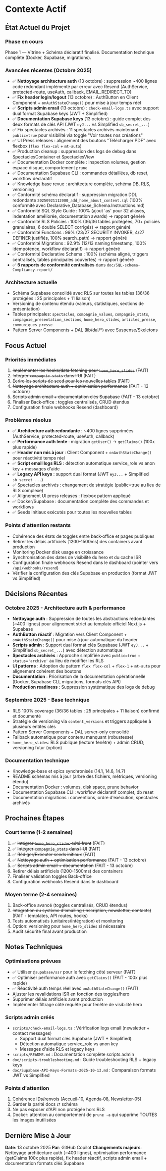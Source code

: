 # Contexte Actif

## État Actuel du Projet

### Phase en cours

Phase 1 — Vitrine + Schéma déclaratif finalisé. Documentation technique complète (Docker, Supabase, migrations).

### Avancées récentes (Octobre 2025)

- ✅ **Nettoyage architecture auth** (13 octobre) : suppression ~400 lignes code redondant implémenté par erreur avec Resend (AuthService, protected-route, useAuth, callback, EMAIL_REDIRECT_TO)
- ✅ **Fix header login/logout** (13 octobre) : AuthButton en Client Component + `onAuthStateChange()` pour mise à jour temps réel
- ✅ **Scripts admin email** (13 octobre) : `check-email-logs.ts` avec support dual format Supabase keys (JWT + Simplified)
- ✅ **Documentation Supabase keys** (13 octobre) : guide complet des deux formats de clés API (JWT `eyJ...` vs Simplified `sb_secret_...`)
- ✅ Fix spectacles archivés : 11 spectacles archivés maintenant `public=true` pour visibilité via toggle "Voir toutes nos créations"
- ✅ UI Press releases : alignement des boutons "Télécharger PDF" avec flexbox (`flex flex-col` + `mt-auto`)
- ✅ Production cleanup : suppression des logs de debug dans SpectaclesContainer et SpectaclesView
- ✅ Documentation Docker complète : inspection volumes, gestion espace disque, comportement `prune`
- ✅ Documentation Supabase CLI : commandes détaillées, db reset, workflow déclaratif
- ✅ Knowledge base revue : architecture complète, schéma DB, RLS, versioning
- ✅ Conformité schéma déclaratif : suppression migration DDL redondante `20250921112000_add_home_about_content.sql` (100% conformité avec Declarative_Database_Schema.Instructions.md)
- ✅ Conformité SQL Style Guide : 100% (ajout 'as' pour 32 aliases, indentation améliorée, documentation awards) → rapport généré
- ✅ Conformité RLS Policies : 100% (36/36 tables protégées, 70+ policies granulaires, 6 double SELECT corrigés) → rapport généré
- ✅ Conformité Functions : 99% (23/27 SECURITY INVOKER, 4/27 DEFINER justifiés, 100% search_path) → rapport généré
- ✅ Conformité Migrations : 92.9% (12/13 naming timestamp, 100% idempotence, workflow déclaratif) → rapport généré
- ✅ Conformité Declarative Schema : 100% (schéma aligné, triggers centralisés, tables principales couvertes) → rapport généré
- ✅ **5 rapports de conformité centralisés** dans `doc/SQL-schema-Compliancy-report/`

### Architecture actuelle

- Schéma Supabase consolidé avec RLS sur toutes les tables (36/36 protégées : 25 principales + 11 liaison)
- Versioning de contenu étendu (valeurs, statistiques, sections de présentation)
- Tables principales: `spectacles`, `compagnie_values`, `compagnie_stats`, `compagnie_presentation_sections`, `home_hero_slides`, `articles_presse`, `communiques_presse`
- Pattern Server Components + DAL (lib/dal/\*) avec Suspense/Skeletons

## Focus Actuel

### Priorités immédiates

1. ~~Implémenter les hooks/data fetching pour `home_hero_slides`~~ (FAIT)
2. ~~Intégrer `compagnie_stats` dans l'UI~~ (FAIT)
3. ~~Écrire les scripts de seed pour les nouvelles tables~~ (FAIT)
4. ~~Nettoyage architecture auth + optimisation performance~~ (FAIT - 13 octobre)
5. ~~Scripts admin email + documentation clés Supabase~~ (FAIT - 13 octobre)
6. Finaliser Back‑office : toggles centralisés, CRUD étendus
7. Configuration finale webhooks Resend (dashboard)

### Problèmes résolus

- ✅ **Architecture auth redondante** : ~400 lignes supprimées (AuthService, protected-route, useAuth, callback)
- ✅ **Performance auth lente** : migration `getUser()` → `getClaims()` (100x plus rapide)
- ✅ **Header non mis à jour** : Client Component + `onAuthStateChange()` pour réactivité temps réel
- ✅ **Script email logs RLS** : détection automatique service_role vs anon key + messages d'aide
- ✅ **Legacy API keys** : support dual format (JWT `eyJ...` + Simplified `sb_secret_...`)
- ✅ Spectacles archivés : changement de stratégie (public=true au lieu de RLS complexe)
- ✅ Alignement UI press releases : flexbox pattern appliqué
- ✅ Docker/Supabase : documentation complète des commandes et workflows
- ✅ Seeds initiaux exécutés pour toutes les nouvelles tables

### Points d'attention restants

- Cohérence des états de toggles entre back‑office et pages publiques
- Retirer les délais artificiels (1200-1500ms) des containers avant production
- Monitoring Docker disk usage en croissance
- Synchronisation des dates de visibilité du hero et du cache ISR
- Configuration finale webhooks Resend dans le dashboard (pointer vers `/api/webhooks/resend`)
- Vérifier la configuration des clés Supabase en production (format JWT vs Simplified)

## Décisions Récentes

### Octobre 2025 - Architecture auth & performance

- **Nettoyage auth** : Suppression de toutes les abstractions redondantes (~400 lignes) pour alignement strict au template officiel Next.js + Supabase
- **AuthButton réactif** : Migration vers Client Component + `onAuthStateChange()` pour mise à jour automatique du header
- **Scripts admin** : Support dual format clés Supabase (JWT `eyJ...` + Simplified `sb_secret_...`) avec détection automatique
- **Spectacles archivés** : Approche simplifiée avec `public=true` + `status='archive'` au lieu de modifier les RLS
- **UI patterns** : Adoption du pattern `flex flex-col` + `flex-1` + `mt-auto` pour alignement cohérent des boutons
- **Documentation** : Priorisation de la documentation opérationnelle (Docker, Supabase CLI, migrations, formats clés API)
- **Production readiness** : Suppression systématique des logs de debug

### Septembre 2025 - Base technique

- RLS 100% coverage (36/36 tables : 25 principales + 11 liaison) confirmé et documenté
- Stratégie de versioning via `content_versions` et triggers appliquée à plusieurs entités clés
- Pattern Server Components + DAL server-only consolidé
- Fallback automatique pour contenu manquant (robustesse)
- `home_hero_slides`: RLS publique (lecture fenêtre) + admin CRUD; versioning futur (option)

### Documentation technique

- Knowledge‑base et epics synchronisés (14.1, 14.6, 14.7)
- README schémas mis à jour (arbre des fichiers, métriques, versioning étendu)
- Documentation Docker : volumes, disk space, prune behavior
- Documentation Supabase CLI : workflow déclaratif complet, db reset
- Documentation migrations : conventions, ordre d'exécution, spectacles archivés

## Prochaines Étapes

### Court terme (1-2 semaines)

1. ✅ ~~Intégrer `home_hero_slides` côté front~~ (FAIT)
2. ✅ ~~Intégrer `compagnie_stats` dans l'UI~~ (FAIT)
3. ✅ ~~Rédiger/Exécuter seeds initiaux~~ (FAIT)
4. ✅ ~~Nettoyage auth + optimisation performance~~ (FAIT - 13 octobre)
5. ✅ ~~Scripts admin email + documentation~~ (FAIT - 13 octobre)
6. Retirer délais artificiels (1200-1500ms) des containers
7. Finaliser validation toggles Back‑office
8. Configuration webhooks Resend dans le dashboard

### Moyen terme (2-4 semaines)

1. Back‑office avancé (toggles centralisés, CRUD étendus)
2. ~~Intégration du système d'emailing (inscription, newsletter, contacts)~~ (FAIT - templates, API routes, hooks)
3. Tests automatisés (unitaires/intégration) et monitoring
4. Option: versioning pour `home_hero_slides` si nécessaire
5. Audit sécurité final avant production

## Notes Techniques

### Optimisations prévues

- ✅ Utiliser `@supabase/ssr` pour le fetching côté serveur (FAIT)
- ✅ Optimiser performance auth avec `getClaims()` (FAIT - 100x plus rapide)
- ✅ Réactivité auth temps réel avec `onAuthStateChange()` (FAIT)
- Ajuster les revalidations ISR en fonction des toggles/hero
- Supprimer délais artificiels avant production
- Implémenter filtrage côté requête pour fenêtre de visibilité hero

### Scripts admin créés

- `scripts/check-email-logs.ts` : Vérification logs email (newsletter + contact messages)
  - Support dual format clés Supabase (JWT + Simplified)
  - Détection automatique service_role vs anon key
  - Messages d'aide RLS et legacy keys
- `scripts/README.md` : Documentation complète scripts admin
- `doc/scripts-troubleshooting.md` : Guide troubleshooting RLS + legacy keys
- `doc/Supabase-API-Keys-Formats-2025-10-13.md` : Comparaison formats JWT vs Simplified

### Points d'attention

1. Cohérence IDs/renvois (Accueil‑10, Agenda‑08, Newsletter‑05)
2. Garder la parité docs ⇄ schéma
3. Ne pas exposer d'API non protégée hors RLS
4. Docker: attention au comportement de `prune -a` qui supprime TOUTES les images inutilisées

## Dernière Mise à Jour

**Date**: 13 octobre 2025
**Par**: GitHub Copilot
**Changements majeurs**: Nettoyage architecture auth (~400 lignes), optimisation performance (getClaims 100x plus rapide), fix header réactif, scripts admin email + documentation formats clés Supabase
